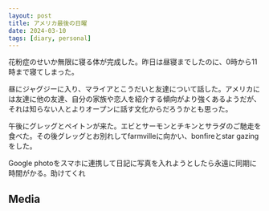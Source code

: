 ```yaml
---
layout: post
title: アメリカ最後の日曜
date: 2024-03-10
tags: [diary, personal]
---
```


花粉症のせいか無限に寝る体が完成した。昨日は昼寝までしたのに、0時から11時まで寝てしまった。

昼にジャグジーに入り、マライアとこうだいと友達について話した。アメリカには友達に他の友達、自分の家族や恋人を紹介する傾向がより強くあるようだが、それは知らない人とよりオープンに話す文化からだろうかとも思った。

午後にグレッグとペイトンが来た。エビとサーモンとチキンとサラダのご馳走を食べた。その後グレッグとお別れしてfarmvilleに向かい、bonfireとstar gazingをした。

Google photoをスマホに連携して日記に写真を入れようとしたら永遠に同期に時間がかる。助けてくれ
## Media

<div style="display: flex; flex-wrap: wrap; gap: 10px;"><img src="https://lh3.googleusercontent.com/lr/AAJ1LKeggw2OZ516nUcN6q5Heo_M2Cs75yoZ36OTKhBQIMErZ_TcvqMz1Adb8P8xKQdmKNGXdTWHVC5YLNFWFT2hpTCDTU9Wgtl4_Y6gAGZtNCSmReu7ZXvKcLYuhXVdomO6hKwKGcqSiJ2hNNKqWD7wggUncVGS3nnoI8TGZJXuW1-G7BwcNgPYENMYs0t3YjwIEWJVyL6_AKyLa1P6XtHIaDgvXmkf2_EfcHn7iLZjOnecsQobZaBXs2lQzRQEihL1MqIZ0vHaXit41zfQVpbkG6OQCrtdrT3brwLe6TRbDYK3qtHeRwOqdh9CoccX6r1It6rNsNWWKI5fNSmLTXtwxMCWk5ObFQRd5_0wZjKCtIkefcSPWTvdDwun6V56mp0yaHFoxYdtc2-07GZ_daX7ZBNeI8KI5Va8NKRLFNpyGaH6ARjOGgUdJ6R5LlCVVvto16YpIusBqCBvOmkQQELfbiMGCR4Qxrcakfhlc3SdM8AsgL9ylvwnAd8dRR6LlkT5R-pRjSUrPYUDO2Vvxy5Ov2GTcFidehTzEe-KU1klaAwfMccWKc6k_Te6RIojaO6YbNxon1MUKNqqznhGG7uWZt_gzbgUrUNRTqzMyf8ObLLguhlKb4ILnFjARd4fYM8nIAEF__7IJ3FQn9p9jEj5r8HxM3TmAbizTdEZZa2VDFc3-Q8Eyr_k6N9To0MW9JHFRM6z5R-JY9sLdwf1cq2a3GFRkb6uUPSt7-bHL8VDOjx9Ck_DIEdExTfEjbgd3mX9auP6KyMK4nu1sZ9GtoT_R5X8XscM0rCbQwcGZ0pg0-EjGdnnZuGOXlWS3wcQO4GNYkii6bb7H1nwSq-6sqbnPAZ8KzWB9TkRDhNehqSGqzt-sJCwEZtn4NvEYwr4LT-H5BJaR0m6bU8j92sN2XrEQs2DYDbsCmUhNLAxecZC26M_L4KkJJ2intuvHuIUpw7mRR66zqk7SI2Hx1BbXHdc2nouX2YDPg" alt="" style="max-width: 100%; height: auto;"><br> <img src="https://lh3.googleusercontent.com/lr/AAJ1LKdB-sC7JicpL5ilEOktb2OHFgwsDrCs_sRhtKc0r5kKQXu5um4pWcx8MXZlG0EUsBPDegVHk2uGOAzBL3L-ccpRuzxqyn8xpfGyDH2BF5xqKL9FLu0GcAtoW0RZXDKsiAVqgZvJVntPGOH3Ck4gTT-kWxDXMFYg59Ec_HH1rwmw6uuIPhBOpDfAN1xHLkwJnydx4il_jeR0xOi6yAH7bPRoKXTSHUCwyUgeU6rtQncTai3y2rhw35oI1ZxXcjycgt4R0tJ-vn0b8ARFKf-IrLcDeZ5kt5ZrVaNamiPGpKpCrUoIBVpQFXRpIXHJkTV1WgbmAqJkrYEhyYRr53yF9UMkTKrbCe_zT57sPU9yc1CESkgg1bQ9rHownxnn3JBuM28eGu-uWQ1ZnmNDRA9DsZTPwuqPmJQWiJscoRnVZ_ZlTLVqhtCvoJRW_BwpeD-FWXfFKwsojYwBCvCyHXnvKFhrUoXbEEbGIyN_w9uLPa6F75OhWCqeCQPLhcMXbxCCRAdec-E_UYGRIYx5ZZHiBR_uRrmU-CebrL_FO3Uip3KLRHACnEPgg3eIT_QWTfvqoCyuqN_qcAy0rW8SwzOoh4emrkETyl6UsiPKJCxq_ybZ9mwpheOL-acz8ECNc9P7SKYMRwEFsxYT9pYCqcA4RogWKYfvD4-AMC3uA3sNV4uL4LgdI6RdBtVfDclFYIsQBP9J7XcwyEwPDaw3oCtOP9iAyaWLAOMgnfdnbPqoEn0BaWlRIKOHkORK2pB9pbSpjBIDVjTViNwDjhpBZ8oDeV_ElA2iYjsPcG-SOWPugojjcg_laDLxRbI9MbBQSpnwLSYa23E0JhGFgGdCnEYexJ0pCb_CG57COzAxFC7vDMbRhZbgjYEJhTrBj4jN2Gwpr7MWv0kKvFK1PK1rZp0Foz9OJrwMYELJdpEftzElDHiRCZORB50nftFcG7RuOIp6Njokr3JLiDE0PYzlAENkNfmCBDC_XQ" alt="" style="max-width: 100%; height: auto;"><br></div>

